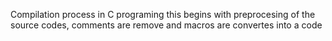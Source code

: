 Compilation process in C programing this begins with preprocesing of the source codes, comments are remove and macros are convertes into a code
